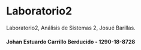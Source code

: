 # Laboratorio2
Laboratorio2, Análisis de Sistemas 2, Josué Barillas.


#### Johan Estuardo Carrillo Berducido - 1290-18-8728